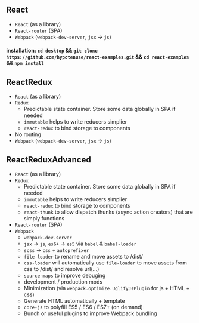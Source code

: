 
## React
- `React` (as a library)
- `React-router` (SPA)
- `Webpack` (`webpack-dev-server`, `jsx` -> `js`)
#### installation: `cd desktop` && `git clone https://github.com/hypotenuse/react-examples.git` && `cd react-examples` && `npm install`

## ReactRedux
- `React` (as a library)
- `Redux`
  - Predictable state container. Store some data globally in SPA if needed
  - `immutable` helps to write reducers simplier
  - `react-redux` to bind storage to components
- No routing
- `Webpack` (`webpack-dev-server`, `jsx` -> `js`)


## ReactReduxAdvanced
- `React` (as a library)
- `Redux`
  - Predictable state container. Store some data globally in SPA if needed
  - `immutable` helps to write reducers simplier
  - `react-redux` to bind storage to components
  - `react-thunk` to allow dispatch thunks (async action creators) that are simply functions
- `React-router` (SPA)
- `Webpack`
  - `webpack-dev-server`
  - `jsx` -> `js`, `es6+` -> `es5` via `babel` & `babel-loader`
  - `scss` -> `css` + `autoprefixer`
  - `file-loader` to rename and move assets to /dist/
  - `css-loader` will automatically use `file-loader` to move assets from css to /dist/ and resolve url(...)
  - `source-maps` to improve debuging
  - development / production mods
  - Minimization (via `webpack.optimize.UglifyJsPlugin` for js + HTML + css)
  - Generate HTML automatically + template
  - `core-js` to polyfill ES5 / ES6 / ES7+ (on demand)
  - Bunch or useful plugins to improve Webpack bundling
